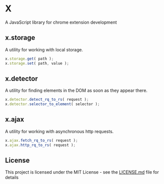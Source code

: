 # X
A JavaScript library for chrome extension development
## x.storage
A utility for working with local storage.
``` javascript
x.storage.get( path );
x.storage.set( path, value );
```
## x.detector
A utility for finding elements in the DOM as soon as they appear there.
``` javascript
x.detector.detect_rq_to_rs( request );
x.detector.selector_to_element( selector );
```
## x.ajax
A utility for working with asynchronous http requests.
``` javascript
x.ajax.fetch_rq_to_rs( request );
x.ajax.http_rq_to_rs( request );
```
## License
This project is licensed under the MIT License - see the [LICENSE.md](LICENSE.md) file for details
